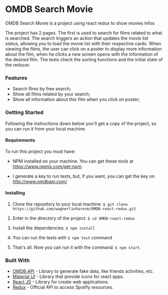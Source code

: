 # OMDB Search Movie

OMDB Search Movie is a project using react redux to show movies infos

The project has 2 pages. The first is used to search for films related to what is searched. The search triggers an action that updates the movie list status, allowing you to load the movie list with their respective cards.
When viewing the films, the user can click on a poster to display more information about the film, when he clicks a new screen opens with the information of the desired film.
The tests check the sorting functions and the initial state of the reducer.


### Features

- Search films by free search;
- Show all films related by your search;
- Show all information about this film when you click on poster;

### Getting Started

Following the instructions down below you'll get a copy of the project, so you can run it from your local machine.

#### Requirements

To run this project you must have:

- NPM installed on your machine. You can get these tools at https://www.npmjs.com/get-npm.

- I generate a key to run tests, but, if you want, you can get the key on http://www.omdbapi.com/

#### Installing

1. Clone the repository to your local machine:
   `$ git clone https://github.com/wagnerlinharesm/OMDB-react-redux.git`

2. Enter in the directory of the project:
   `$ cd OMDB-react-redux`

3. Install the dependencies:
   `$ npm install`

4. You can run the tests with `$ npm test` command

6. That's all. Now you can run it with the command:
   `$ npm start`.

### Built With

- [OMDB API](http://www.omdbapi.com/) - Library to generate fake data, like friends activities, etc.
- [Material UI](https://material-ui.com/pt/) - Library that provide icons for react apps.
- [React JS](https://reactjs.org/) - Library for create web applications.
- [Redux](https://redux.js.org/) - Official API to access Spotify resources.
 
